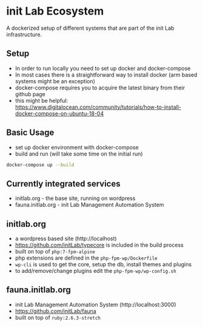 # init Lab Ecosystem
A dockerized setup of different systems that are part of the init Lab infrastructure.

## Setup
- In order to run locally you need to set up docker and docker-compose
- In most cases there is a straightforward way to install docker (arm based systems might be an exception)
- docker-compose requires you to acquire the latest binary from their github page
- this might be helpful: https://www.digitalocean.com/community/tutorials/how-to-install-docker-compose-on-ubuntu-18-04


## Basic Usage
- set up docker environment with docker-compose
- build and run (will take some time on the initial run)
```sh
docker-compose up --build
```

## Currently integrated services
- initlab.org - the base site, running on wordpress
- fauna.initlab.org - init Lab Management Automation System

## initlab.org
- a wordpress based site (http://localhost)
- https://github.com/initLab/typecore is included in the build process
- built on top of `php:7-fpm-alpine`
- php extensions are defined in the `php-fpm-wp/Dockerfile`
- `wp-cli` is used to get the core, setup the db, install themes and plugins
- to add/remove/change plugins edit the `php-fpm-wp/wp-config.sh`

## fauna.initlab.org
- init Lab Management Automation System (http://localhost:3000)
- https://github.com/initLab/fauna
- built on top of `ruby:2.6.3-stretch`
